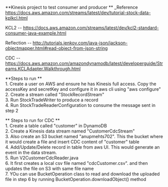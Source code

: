 **Kinesis project to test consumer and producer **
_Reference https://docs.aws.amazon.com/streams/latest/dev/tutorial-stock-data-kplkcl.html

KCL2 -- https://docs.aws.amazon.com/streams/latest/dev/kcl2-standard-consumer-java-example.html

Reflection -- http://tutorials.jenkov.com/java-json/jackson-objectmapper.html#read-object-from-json-string

CDC -- https://docs.aws.amazon.com/amazondynamodb/latest/developerguide/Streams.KCLAdapter.Walkthrough.html 

**Steps to run **
<br /> 1. Create a user on AWS and ensure he has Kinesis full access. Copy the accessKey and secretKey and configure it in aws cli using "aws configure"
<br /> 2. Create a stream called "StockRecordStream"
<br /> 3. Run StockTradeWriter to produce a record
<br /> 4. Run StockTradeReaderConfiguration to consume the message sent in step 2

** Steps to run for CDC **
<br /> 1. Create a table called "customer" in DynamoDB
<br /> 2. Create a Kinesis data stream named "CustomerCdcStream"
<br /> 3. Also create an S3 bucket named "anupmehts702". This the bucket where it would create a file and insert CDC content of "customer" table
<br /> 4. Add/Update/Delete record in table from aws UI. This would generate an event in the data stream. 
<br /> 5. Run V2CustomerCdcReader.java 
<br /> 6. It first creates a local csv file named "cdcCustomer.csv". 
and then updates the file on S3 with same file name
<br /> 7. YOu can use BucketOperation class to read and download the uploaded file in step 6 by running BucketOperation.downloadObject() method 